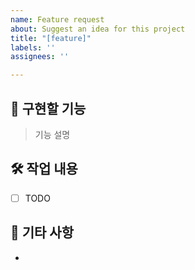 ```yaml
---
name: Feature request
about: Suggest an idea for this project
title: "[feature]"
labels: ''
assignees: ''

---
```


## 📍  구현할 기능
> 기능 설명

## 🛠 작업 내용
- [ ] TODO

## 💬 기타 사항
-
